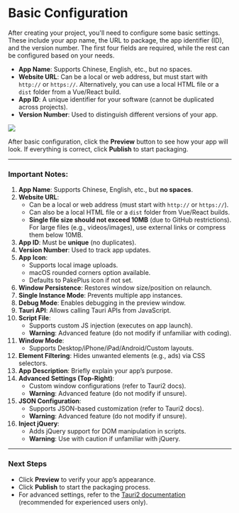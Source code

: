 # Basic Configuration  

After creating your project, you'll need to configure some basic settings. These include your app name, the URL to package, the app identifier (ID), and the version number. The first four fields are required, while the rest can be configured based on your needs.  

- **App Name**: Supports Chinese, English, etc., but no spaces.  
- **Website URL**: Can be a local or web address, but must start with `http://` or `https://`. Alternatively, you can use a local HTML file or a `dist` folder from a Vue/React build.  
- **App ID**: A unique identifier for your software (cannot be duplicated across projects).  
- **Version Number**: Used to distinguish different versions of your app.  

![](../static/imgs/config1.webp)  

After basic configuration, click the **Preview** button to see how your app will look. If everything is correct, click **Publish** to start packaging.  

---

### **Important Notes:**  

1. **App Name**: Supports Chinese, English, etc., but **no spaces**.  
2. **Website URL**:  
   - Can be a local or web address (must start with `http://` or `https://`).  
   - Can also be a local HTML file or a `dist` folder from Vue/React builds.  
   - **Single file size should not exceed 10MB** (due to GitHub restrictions). For large files (e.g., videos/images), use external links or compress them below 10MB.  
3. **App ID**: Must be **unique** (no duplicates).  
4. **Version Number**: Used to track app updates.  
5. **App Icon**:  
   - Supports local image uploads.  
   - macOS rounded corners option available.  
   - Defaults to PakePlus icon if not set.  
6. **Window Persistence**: Restores window size/position on relaunch.  
7. **Single Instance Mode**: Prevents multiple app instances.  
8. **Debug Mode**: Enables debugging in the preview window.  
9. **Tauri API**: Allows calling Tauri APIs from JavaScript.  
10. **Script File**:  
    - Supports custom JS injection (executes on app launch).  
    - **Warning**: Advanced feature (do not modify if unfamiliar with coding).  
11. **Window Mode**:  
    - Supports Desktop/iPhone/iPad/Android/Custom layouts.  
12. **Element Filtering**: Hides unwanted elements (e.g., ads) via CSS selectors.  
13. **App Description**: Briefly explain your app’s purpose.  
14. **Advanced Settings (Top-Right)**:  
    - Custom window configurations (refer to Tauri2 docs).  
    - **Warning**: Advanced feature (do not modify if unsure).  
15. **JSON Configuration**:  
    - Supports JSON-based customization (refer to Tauri2 docs).  
    - **Warning**: Advanced feature (do not modify if unsure).  
16. **Inject jQuery**:  
    - Adds jQuery support for DOM manipulation in scripts.  
    - **Warning**: Use with caution if unfamiliar with jQuery.  

---

### **Next Steps**  
- Click **Preview** to verify your app’s appearance.  
- Click **Publish** to start the packaging process.  
- For advanced settings, refer to the [Tauri2 documentation](#) (recommended for experienced users only).